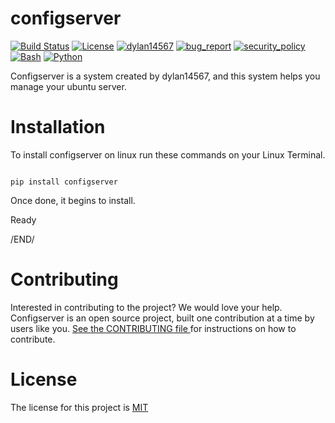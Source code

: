 # configserver
[![Build Status](https://img.shields.io/github/stars/dylan14567/configserver.svg)](https://github.com/dylan14567/configserver)
[![License](https://img.shields.io/github/license/dylan14567/configserver.svg)](https://github.com/dylan14567/configserver/blob/main/LICENSE)
[![dylan14567](https://img.shields.io/badge/author-dylan14567-green.svg)](https://github.com/dylan14567)
[![bug_report](https://img.shields.io/badge/bug-report-red.svg)](https://github.com/dylan14567/configserver/blob/main/.github/ISSUE_TEMPLATE/bug_report.md)
[![security_policy](https://img.shields.io/badge/security-policy-cyan.svg)](https://github.com/dylan14567/configserver/blob/main/SECURITY.md)
[![Bash](https://img.shields.io/badge/language-Bash-blue.svg)](https://www.gnu.org/software/bash/)
[![Python](https://img.shields.io/badge/language-Python%20-yellow.svg)](https://www.python.org)

Configserver is a system created by dylan14567, and this system helps you manage your ubuntu server.

# Installation

To install configserver on linux run these commands on your Linux Terminal.

```shell

pip install configserver

```

Once done, it begins to install.

Ready

/END/

# Contributing

Interested in contributing to the project? We would love your help. Configserver is an open source project, built one contribution at a time by users like you. <a href="https://github.com/dylan14567/configserver/blob/main/CONTRIBUTING.md">See the CONTRIBUTING file </a> for instructions on how to contribute.

# License

The license for this project is <a href="https://github.com/dylan14567/configserver/blob/main/LICENSE">MIT </a>
